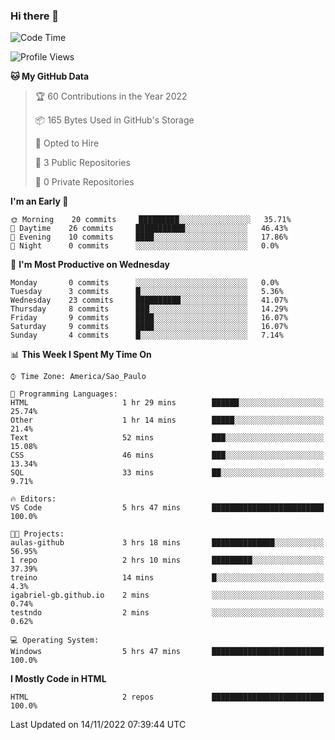 ### Hi there 👋

<!--
**igabriel-gb/igabriel-gb** is a ✨ _special_ ✨ repository because its `README.md` (this file) appears on your GitHub profile.

Here are some ideas to get you started:

- 🔭 I’m currently working on ...
- 🌱 I’m currently learning ...
- 👯 I’m looking to collaborate on ...
- 🤔 I’m looking for help with ...
- 💬 Ask me about ...
- 📫 How to reach me: ...
- 😄 Pronouns: ...
- ⚡ Fun fact: ...
-->

<!--START_SECTION:waka-->
![Code Time](http://img.shields.io/badge/Code%20Time-6%20hrs%2033%20mins-blue)

![Profile Views](http://img.shields.io/badge/Profile%20Views-84-blue)

**🐱 My GitHub Data** 

> 🏆 60 Contributions in the Year 2022
 > 
> 📦 165 Bytes Used in GitHub's Storage 
 > 
> 💼 Opted to Hire
 > 
> 📜 3 Public Repositories 
 > 
> 🔑 0 Private Repositories  
 > 
**I'm an Early 🐤** 

```text
🌞 Morning    20 commits     █████████░░░░░░░░░░░░░░░░   35.71% 
🌇 Daytime    26 commits     ███████████░░░░░░░░░░░░░░   46.43% 
🌃 Evening    10 commits     ████░░░░░░░░░░░░░░░░░░░░░   17.86% 
🌙 Night      0 commits      ░░░░░░░░░░░░░░░░░░░░░░░░░   0.0%

```
📅 **I'm Most Productive on Wednesday** 

```text
Monday       0 commits      ░░░░░░░░░░░░░░░░░░░░░░░░░   0.0% 
Tuesday      3 commits      █░░░░░░░░░░░░░░░░░░░░░░░░   5.36% 
Wednesday    23 commits     ██████████░░░░░░░░░░░░░░░   41.07% 
Thursday     8 commits      ███░░░░░░░░░░░░░░░░░░░░░░   14.29% 
Friday       9 commits      ████░░░░░░░░░░░░░░░░░░░░░   16.07% 
Saturday     9 commits      ████░░░░░░░░░░░░░░░░░░░░░   16.07% 
Sunday       4 commits      █░░░░░░░░░░░░░░░░░░░░░░░░   7.14%

```


📊 **This Week I Spent My Time On** 

```text
⌚︎ Time Zone: America/Sao_Paulo

💬 Programming Languages: 
HTML                     1 hr 29 mins        ██████░░░░░░░░░░░░░░░░░░░   25.74% 
Other                    1 hr 14 mins        █████░░░░░░░░░░░░░░░░░░░░   21.4% 
Text                     52 mins             ███░░░░░░░░░░░░░░░░░░░░░░   15.08% 
CSS                      46 mins             ███░░░░░░░░░░░░░░░░░░░░░░   13.34% 
SQL                      33 mins             ██░░░░░░░░░░░░░░░░░░░░░░░   9.71%

🔥 Editors: 
VS Code                  5 hrs 47 mins       █████████████████████████   100.0%

🐱‍💻 Projects: 
aulas-github             3 hrs 18 mins       ██████████████░░░░░░░░░░░   56.95% 
1 repo                   2 hrs 10 mins       █████████░░░░░░░░░░░░░░░░   37.39% 
treino                   14 mins             █░░░░░░░░░░░░░░░░░░░░░░░░   4.3% 
igabriel-gb.github.io    2 mins              ░░░░░░░░░░░░░░░░░░░░░░░░░   0.74% 
testndo                  2 mins              ░░░░░░░░░░░░░░░░░░░░░░░░░   0.62%

💻 Operating System: 
Windows                  5 hrs 47 mins       █████████████████████████   100.0%

```

**I Mostly Code in HTML** 

```text
HTML                     2 repos             █████████████████████████   100.0%

```



 Last Updated on 14/11/2022 07:39:44 UTC
<!--END_SECTION:waka-->
